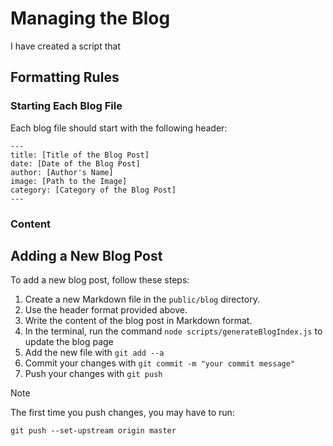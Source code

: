 # Managing the Blog

I have created a script that 


## Formatting Rules

### Starting Each Blog File
Each blog file should start with the following header:

```
---
title: [Title of the Blog Post]
date: [Date of the Blog Post]
author: [Author's Name]
image: [Path to the Image]
category: [Category of the Blog Post]
---
```

### Content




## Adding a New Blog Post
To add a new blog post, follow these steps:
1. Create a new Markdown file in the `public/blog` directory.
2. Use the header format provided above.
3. Write the content of the blog post in Markdown format.
4. In the terminal, run the command `node scripts/generateBlogIndex.js` to update the blog page
5. Add the new file with `git add --a`
6. Commit your changes with `git commit -m "your commit message"`
7. Push your changes with `git push`


> [!NOTE]
> The first time you push changes, you may have to run:
> 
> ```
> git push --set-upstream origin master
> ```
